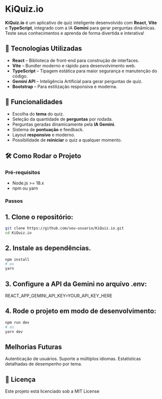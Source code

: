 # KiQuiz.io

**KiQuiz.io** é um aplicativo de quiz inteligente desenvolvido com **React**, **Vite** e **TypeScript**, integrado com a IA **Gemini** para gerar perguntas dinâmicas. Teste seus conhecimentos e aprenda de forma divertida e interativa!  

## 🚀 Tecnologias Utilizadas

- **React** – Biblioteca de front-end para construção de interfaces.  
- **Vite** – Bundler moderno e rápido para desenvolvimento web.  
- **TypeScript** – Tipagem estática para maior segurança e manutenção do código.  
- **Gemini API** – Inteligência Artificial para gerar perguntas de quiz.  
- **Bootstrap** – Para estilização responsiva e moderna.  

## 🎯 Funcionalidades

- Escolha do **tema** do quiz.  
- Seleção da quantidade de **perguntas** por rodada.  
- Perguntas geradas dinamicamente pela **IA Gemini**.  
- Sistema de **pontuação** e feedback.  
- Layout **responsivo** e moderno.  
- Possibilidade de **reiniciar** o quiz a qualquer momento.  

## 🛠️ Como Rodar o Projeto

### Pré-requisitos

- Node.js >= 18.x  
- npm ou yarn  

### Passos

## 1. Clone o repositório:

```bash
git clone https://github.com/seu-usuario/KiQuiz.io.git
cd KiQuiz.io
```

## 2. Instale as dependências.
```bash
npm install
# ou
yarn
```

## 3. Configure a API da Gemini no arquivo .env:

REACT_APP_GEMINI_API_KEY=YOUR_API_KEY_HERE

## 4. Rode o projeto em modo de desenvolvimento:
```bash
npm run dev
# ou
yarn dev
```
## Melhorias Futuras

Autenticação de usuários.
Suporte a múltiplos idiomas.
Estatísticas detalhadas de desempenho por tema.

## 📝 Licença

Este projeto está licenciado sob a MIT License


